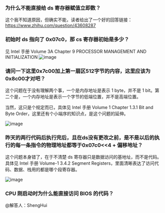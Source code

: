 ### 为什么不能直接给 ds 寄存器赋值立即数？
这个我不知道原因，但确实不能，读者给出了一个好的回答链接：https://www.zhihu.com/question/43608287

### 初始时 ds 指向了 0x07c0，那 cs 寄存器初始是多少？
见 Intel 手册 Volume 3A Chapter 9 PROCESSOR MANAGEMENT AND INITIALIZATION
![image](https://user-images.githubusercontent.com/25787738/141229578-e6c75b45-4048-43ba-a5e7-6c8d9d0ae53c.png)

### 请问一下这里0x7c00加上第一扇区512字节的内容，这里应该为0x8c00才对吧？
这个问题在于没有理解两个事，一个是内存地址是表示 1 byte，并不是 1 bit。第二个是，一个内存地址是表示一个字节的低端位置，并不是高端位置。

当然，这只是个规定而已，具体见 Intel 手册 Volume 1 Chapter 1.3.1 Bit and Byte Order，这里还有个小端序的知识点，是这个问题的延伸。

![image](https://user-images.githubusercontent.com/25787738/141405075-282ba4df-31e7-4c31-ab58-533e29994a02.png)

### 昨天的两行代码后执行完后，且在ds没有更改之前，是不是以后的执行的每一条指令的物理地址都等于0x07c0<<4 + 偏移地址？
这个问题本身错了，在于不清楚 ds 寄存器只是数据访问的基地址，而不是代码。具体见 Intel 手册 Volume-1 3.4.2 Segment Registers，里面清晰表达了访问代码、数据、栈用的都是哪个段寄存器。

![image](https://user-images.githubusercontent.com/25787738/141405471-44a45263-df37-418a-bc47-3bf1f3729f64.png)

### CPU 刚启动时为什么能直接访问 BIOS 的代码？
@解答人：ShengHui
